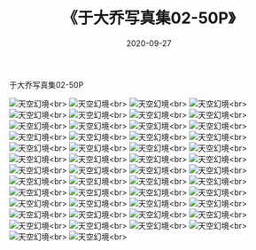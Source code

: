 ﻿---
layout: post
title: 《于大乔写真集02-50P》
date: 2020-09-27
img: http://photo.orgx.cf/性感/2020/于大乔写真集02-50P/000.jpg
tags: [美女,性感,泳衣]
---

于大乔写真集02-50P



![天空幻境](http://photo.orgx.cf/性感/2020/于大乔写真集02-50P/001.jpg''天空幻境'')<br>
![天空幻境](http://photo.orgx.cf/性感/2020/于大乔写真集02-50P/002.jpg''天空幻境'')<br>
![天空幻境](http://photo.orgx.cf/性感/2020/于大乔写真集02-50P/003.jpg''天空幻境'')<br>
![天空幻境](http://photo.orgx.cf/性感/2020/于大乔写真集02-50P/004.jpg''天空幻境'')<br>
![天空幻境](http://photo.orgx.cf/性感/2020/于大乔写真集02-50P/005.jpg''天空幻境'')<br>
![天空幻境](http://photo.orgx.cf/性感/2020/于大乔写真集02-50P/006.jpg''天空幻境'')<br>
![天空幻境](http://photo.orgx.cf/性感/2020/于大乔写真集02-50P/007.jpg''天空幻境'')<br>
![天空幻境](http://photo.orgx.cf/性感/2020/于大乔写真集02-50P/008.jpg''天空幻境'')<br>
![天空幻境](http://photo.orgx.cf/性感/2020/于大乔写真集02-50P/009.jpg''天空幻境'')<br>
![天空幻境](http://photo.orgx.cf/性感/2020/于大乔写真集02-50P/010.jpg''天空幻境'')<br>
![天空幻境](http://photo.orgx.cf/性感/2020/于大乔写真集02-50P/011.jpg''天空幻境'')<br>
![天空幻境](http://photo.orgx.cf/性感/2020/于大乔写真集02-50P/012.jpg''天空幻境'')<br>
![天空幻境](http://photo.orgx.cf/性感/2020/于大乔写真集02-50P/013.jpg''天空幻境'')<br>
![天空幻境](http://photo.orgx.cf/性感/2020/于大乔写真集02-50P/014.jpg''天空幻境'')<br>
![天空幻境](http://photo.orgx.cf/性感/2020/于大乔写真集02-50P/015.jpg''天空幻境'')<br>
![天空幻境](http://photo.orgx.cf/性感/2020/于大乔写真集02-50P/016.jpg''天空幻境'')<br>
![天空幻境](http://photo.orgx.cf/性感/2020/于大乔写真集02-50P/017.jpg''天空幻境'')<br>
![天空幻境](http://photo.orgx.cf/性感/2020/于大乔写真集02-50P/018.jpg''天空幻境'')<br>
![天空幻境](http://photo.orgx.cf/性感/2020/于大乔写真集02-50P/019.jpg''天空幻境'')<br>
![天空幻境](http://photo.orgx.cf/性感/2020/于大乔写真集02-50P/020.jpg''天空幻境'')<br>
![天空幻境](http://photo.orgx.cf/性感/2020/于大乔写真集02-50P/021.jpg''天空幻境'')<br>
![天空幻境](http://photo.orgx.cf/性感/2020/于大乔写真集02-50P/022.jpg''天空幻境'')<br>
![天空幻境](http://photo.orgx.cf/性感/2020/于大乔写真集02-50P/023.jpg''天空幻境'')<br>
![天空幻境](http://photo.orgx.cf/性感/2020/于大乔写真集02-50P/024.jpg''天空幻境'')<br>
![天空幻境](http://photo.orgx.cf/性感/2020/于大乔写真集02-50P/025.jpg''天空幻境'')<br>
![天空幻境](http://photo.orgx.cf/性感/2020/于大乔写真集02-50P/026.jpg''天空幻境'')<br>
![天空幻境](http://photo.orgx.cf/性感/2020/于大乔写真集02-50P/027.jpg''天空幻境'')<br>
![天空幻境](http://photo.orgx.cf/性感/2020/于大乔写真集02-50P/028.jpg''天空幻境'')<br>
![天空幻境](http://photo.orgx.cf/性感/2020/于大乔写真集02-50P/029.jpg''天空幻境'')<br>
![天空幻境](http://photo.orgx.cf/性感/2020/于大乔写真集02-50P/030.jpg''天空幻境'')<br>
![天空幻境](http://photo.orgx.cf/性感/2020/于大乔写真集02-50P/031.jpg''天空幻境'')<br>
![天空幻境](http://photo.orgx.cf/性感/2020/于大乔写真集02-50P/032.jpg''天空幻境'')<br>
![天空幻境](http://photo.orgx.cf/性感/2020/于大乔写真集02-50P/033.jpg''天空幻境'')<br>
![天空幻境](http://photo.orgx.cf/性感/2020/于大乔写真集02-50P/034.jpg''天空幻境'')<br>
![天空幻境](http://photo.orgx.cf/性感/2020/于大乔写真集02-50P/035.jpg''天空幻境'')<br>
![天空幻境](http://photo.orgx.cf/性感/2020/于大乔写真集02-50P/036.jpg''天空幻境'')<br>
![天空幻境](http://photo.orgx.cf/性感/2020/于大乔写真集02-50P/037.jpg''天空幻境'')<br>
![天空幻境](http://photo.orgx.cf/性感/2020/于大乔写真集02-50P/038.jpg''天空幻境'')<br>
![天空幻境](http://photo.orgx.cf/性感/2020/于大乔写真集02-50P/039.jpg''天空幻境'')<br>
![天空幻境](http://photo.orgx.cf/性感/2020/于大乔写真集02-50P/040.jpg''天空幻境'')<br>
![天空幻境](http://photo.orgx.cf/性感/2020/于大乔写真集02-50P/041.jpg''天空幻境'')<br>
![天空幻境](http://photo.orgx.cf/性感/2020/于大乔写真集02-50P/042.jpg''天空幻境'')<br>
![天空幻境](http://photo.orgx.cf/性感/2020/于大乔写真集02-50P/043.jpg''天空幻境'')<br>
![天空幻境](http://photo.orgx.cf/性感/2020/于大乔写真集02-50P/044.jpg''天空幻境'')<br>
![天空幻境](http://photo.orgx.cf/性感/2020/于大乔写真集02-50P/045.jpg''天空幻境'')<br>
![天空幻境](http://photo.orgx.cf/性感/2020/于大乔写真集02-50P/046.jpg''天空幻境'')<br>
![天空幻境](http://photo.orgx.cf/性感/2020/于大乔写真集02-50P/047.jpg''天空幻境'')<br>
![天空幻境](http://photo.orgx.cf/性感/2020/于大乔写真集02-50P/048.jpg''天空幻境'')<br>
![天空幻境](http://photo.orgx.cf/性感/2020/于大乔写真集02-50P/049.jpg''天空幻境'')<br>
![天空幻境](http://photo.orgx.cf/性感/2020/于大乔写真集02-50P/050.jpg''天空幻境'')<br>
